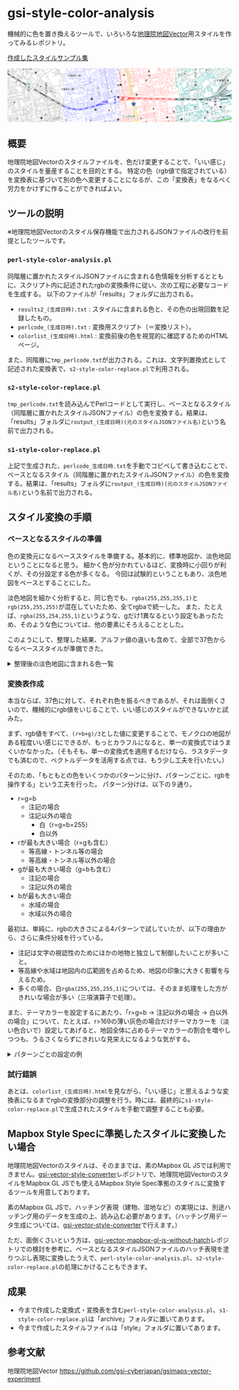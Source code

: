 # gsi-style-color-analysis
機械的に色を置き換えるツールで、いろいろな[地理院地図Vector](https://maps.gsi.go.jp/vector/)用スタイルを作ってみるレポジトリ。

[作成したスタイルサンプル集](https://mghs15.github.io/gsi-vector-style-samples/)

![変換処理を行ったスタイルのサンプル](image/toppage_sample.png "変換処理を行ったスタイルのサンプル。データは地理院地図Vectorより。")

## 概要
地理院地図Vectorのスタイルファイルを、色だけ変更することで、「いい感じ」のスタイルを量産することを目的とする。
特定の色（rgb値で指定されている）を変換表に基づいて別の色へ変更することになるが、この「変換表」をなるべく労力をかけずに作ることができればよい。

## ツールの説明

※地理院地図Vectorのスタイル保存機能で出力されるJSONファイルの改行を前提としたツールです。

### `perl-style-color-analysis.pl`

同階層に置かれたスタイルJSONファイルに含まれる色情報を分析するとともに、スクリプト内に記述されたrgbの変換条件に従い、次の工程に必要なコードを生成する。
以下のファイルが「results」フォルダに出力される。
* `results2_(生成日時).txt` : スタイルに含まれる色と、その色の出現回数を記録したもの。
* `perlcode_(生成日時).txt` : 変換用スクリプト（＝変換リスト）。
* `colorlist_(生成日時).html` : 変換前後の色を視覚的に確認するためのHTMLページ。

また、同階層に`tmp_perlcode.txt`が出力される。これは、文字列置換式として記述された変換表で、`s2-style-color-replace.pl`で利用される。

### `s2-style-color-replace.pl`

`tmp_perlcode.txt`を読み込んでPerlコードとして実行し、ベースとなるスタイル（同階層に置かれたスタイルJSONファイル）の色を変換する。結果は、「results」フォルダに`routput_(生成日時)(元のスタイルJSONファイル名)`という名前で出力される。

### `s1-style-color-replace.pl`

上記で生成された、`perlcode_生成日時.txt`を手動でコピペして書き込むことで、ベースとなるスタイル（同階層に置かれたスタイルJSONファイル）の色を変換する。結果は、「results」フォルダに`routput_(生成日時)(元のスタイルJSONファイル名)`という名前で出力される。

## スタイル変換の手順
### ベースとなるスタイルの準備
色の変換元になるベーススタイルを準備する。基本的に、標準地図か、淡色地図ということになると思う。
細かく色が分かれているほど、変換時に小回りが利くが、その分設定する色が多くなる。
今回は試験的ということもあり、淡色地図をベースとすることにした。

淡色地図を細かく分析すると、同じ色でも、`rgba(255,255,255,1)`と`rgb(255,255,255)`が混在していたため、全てrgbaで統一した。
また、たとえば、`rgba(255,254,255,1)`というような、gだけ1異なるという設定もあったため、そのような色については、他の要素にそろえることとした。

このようにして、整理した結果、アルファ値の違いも含めて、全部で37色からなるベーススタイルが準備できた。

<details>
<summary>整理後の淡色地図に含まれる色一覧</summary>
 
<table>
<tr><td>0</td><td>rgba(0,0,0,0)</td></td><td>海岸線←岩等に接する部分</td></tr>
<tr><td>0</td><td>rgba(0,0,0,1)</td></td><td>注記</td></tr>
<tr><td>0</td><td>rgba(100,100,100,0)</td></td><td>桟橋枠線</td></tr>
<tr><td>0</td><td>rgba(100,100,100,0.75)</td></td><td>小縮尺鉄道</td></tr>
<tr><td>0</td><td>rgba(100,100,100,1)</td></td><td>橋枠線、鉄道、注記</td></tr>
<tr><td>0</td><td>rgba(113,113,113,1)</td></td><td>注記</td></tr>
<tr><td>0</td><td>rgba(128,128,128,1)</td></td><td>高塔</td></tr>
<tr><td>0</td><td>rgba(140,140,140,1)</td></td><td>注記（小縮尺）</td></tr>
<tr><td>0</td><td>rgba(150,150,150,1)</td></td><td>駅部分</td></tr>
<tr><td>0</td><td>rgba(160,160,160,1)</td></td><td>道路枠線</td></tr>
<tr><td>0</td><td>rgba(170,170,170,1)</td></td><td>行政界</td></tr>
<tr><td>0</td><td>rgba(173,173,173,0.75)</td></td><td>市町村道</td></tr>
<tr><td>0</td><td>rgba(173,173,173,1)</td></td><td>市町村道</td></tr>
<tr><td>0</td><td>rgba(200,200,200,1)</td></td><td>索道、地下鉄駅、建物外周線など</td></tr>
<tr><td>0</td><td>rgba(210,210,210,1)</td></td><td>堅ろう建物ハッチ、普通建物塗りつぶし</td></tr>
<tr><td>0</td><td>rgba(220,220,220,0.75)</td></td><td>都道府県道</td></tr>
<tr><td>0</td><td>rgba(220,220,220,1)</td></td><td>都道府県道</td></tr>
<tr><td>0</td><td>rgba(230,230,230,1)</td></td><td>湿地</td></tr>
<tr><td>0</td><td>rgba(255,255,255,0)</td></td><td>白</td></tr>
<tr><td>0</td><td>rgba(255,255,255,1)</td></td><td>白</td></tr>
<tr><td>0</td><td>rgba(80,80,80,1)</td></td><td>注記←集落名称（通称）</td></tr>
<tr><td>0</td><td>rgba(88,88,88,0.75)</td></td><td>小縮尺新幹線</td></tr>
<tr><td>0</td><td>rgba(88,88,88,1)</td></td><td>小縮尺新幹線</td></tr>
<tr><td>1</td><td>rgba(100,0,0,1)</td></td><td>鉄道軌道</td></tr>
<tr><td>1</td><td>rgba(200,160,60,1)</td></td><td>地下・トンネル、等高線</td></tr>
<tr><td>1</td><td>rgba(238,202,119,1)</td></td><td>小縮尺道路</td></tr>
<tr><td>1</td><td>rgba(255,220,150,0.75)</td></td><td>国道</td></tr>
<tr><td>1</td><td>rgba(255,220,150,1)</td></td><td>国道</td></tr>
<tr><td>1</td><td>rgba(37,30,28,1)</td></td><td>国の所属界</td></tr>
<tr><td>2</td><td>rgba(120,220,160,0.75)</td></td><td>高速道路</td></tr>
<tr><td>2</td><td>rgba(120,220,160,1)</td></td><td>高速道路</td></tr>
<tr><td>2</td><td>rgba(123,183,124,1)</td></td><td>小縮尺高速道路等</td></tr>
<tr><td>2</td><td>rgba(19,97,69,1)</td></td><td>駅名、道路名等注記</td></tr>
<tr><td>3</td><td>rgba(101,159,216,1)</td></td><td>水涯線</td></tr>
<tr><td>3</td><td>rgba(190,210,255,1)</td></td><td>水域</td></tr>
<tr><td>3</td><td>rgba(20,90,255,1)</td></td><td>海岸線</td></tr>
<tr><td>3</td><td>rgba(43,107,255,1)</td></td><td>枯れ川水涯線・湖底急斜面</td></tr>
</table>
 
</details>

### 変換表作成
本当ならば、37色に対して、それぞれ色を振るべきであるが、それは面倒くさいので、機械的にrgb値をいじることで、いい感じのスタイルができないかと試みた。

まず、rgb値をすべて、`(r+b+g)/3`とした値に変更することで、モノクロの地図がある程度いい感じにできるが、もっとカラフルになると、単一の変換式ではうまくいかなかった。（そもそも、単一の変換式を適用するだけなら、ラスタデータでも済むので、ベクトルデータを活用する点では、もう少し工夫を行いたい。）

そのため、「もともとの色をいくつかのパターンに分け、パターンごとに、rgbを操作する」という工夫を行った。
パターン分けは、以下の９通り。
* r=g=b
  * 注記の場合
  * 注記以外の場合
    * 白（r=g=b=255）
    * 白以外
* rが最も大きい場合（r=gも含む）
  * 等高線・トンネル等の場合
  * 等高線・トンネル等以外の場合
* gが最も大きい場合（g=bも含む）
  * 注記の場合
  * 注記以外の場合
* bが最も大きい場合
  * 水域の場合
  * 水域以外の場合

最初は、単純に、rgbの大きさによる4パターンで試していたが、以下の理由から、さらに条件分岐を行っている。
* 注記は文字の視認性のためにほかの地物と独立して制御したいことが多いこと。
* 等高線や水域は地図内の広範囲を占めるため、地図の印象に大きく影響を与えるため。
* 多くの場合、白`rgba(255,255,255,1)`については、そのまま処理をした方がきれいな場合が多い（三項演算子で処理）。

また、テーマカラーを設定するにあたり、「r=g=b -> 注記以外の場合 -> 白以外の場合」について、たとえば、r>169の薄い灰色の場合だけテーマカラーを（淡い色合いで）設定してあげると、地図全体に占めるテーマカラーの割合を増やしつつも、うるさくならずにきれいな見栄えになるような気がする。

<details>
<summary>パターンごとの設定の例</summary>

![ベース（淡色地図）のスタイル](image/base_sample.png "ベース（淡色地図）のスタイル")
![下表に従い、変換した後のスタイル](image/summer_sample.png "下表に従い、変換した後のスタイル")

元のデータをR、G、B、変換後の色をR'、G'、B'とする。 

<table>
<tr>
 <td rowspan="2">R=G=B</td>
 <td>注記</td><td>R'=R<br>G'=G<br>B'=B</td>
</tr><tr>
 <td>注記以外</td><td>R'=R/1.5 (R <= 254)<br>R'=R (R > 254)<br>G=G'<br>B=255</td>
</tr><tr>
 <td rowspan="2">Rが最も大きい場合<br>（r=gも含む）</td>
 <td>地下・トンネル、等高線<br>rgba(200,160,60,1)</td><td>R'=R<br>G'=G<br>B'=B</td>
</tr><tr>
 <td>地下・トンネル、等高線以外</td><td>R'=R<br>G'=G<br>B'=B</td>
</tr><tr>
 <td rowspan="2">Gが最も大きい場合<br>（g=bも含む）</td>
 <td>注記</td><td>R'=0<br>G'=0<br>B'=255</td>
</tr><tr>
 <td>注記以外</td><td>R'=255<br>G'=255<br>B'=0</td>
</tr><tr>
 <td rowspan="2">Bが最も大きい場合</td>
 <td>水域<br>rgba(190,210,255,1)</td><td>R'=185<br>G'=255<br>B'=255</td>
</tr><tr>
 <td>水域以外</td><td>R'=R<br>G'=G<br>B'=B</td>
</tr>
</table>

</details>


### 試行錯誤
あとは、`colorlist_(生成日時).html`を見ながら、「いい感じ」と思えるような変換表になるまでrgbの変換部分の調整を行う。時には、最終的に`s1-style-color-replace.pl`で生成されたスタイルを手動で調整することも必要。

## Mapbox Style Specに準拠したスタイルに変換したい場合
地理院地図Vectorのスタイルは、そのままでは、素のMapbox GL JSでは利用できません。[gsi-vector-style-converter](https://github.com/mghs15/gsi-vector-style-converter)レポジトリで、地理院地図VectorのスタイルをMapbox GL JSでも使えるMapbox Style Spec準拠のスタイルに変換するツールを用意しております。

素のMapbox GL JSで、ハッチング表現（建物、湿地など）の実現には、別途ハッチング用のデータを生成の上、読み込む必要があります。（ハッチング用データ生成については、[gsi-vector-style-converter](https://github.com/mghs15/gsi-vector-style-converter)で行えます。）

ただ、面倒くさいという方は、[gsi-vector-mapbox-gl-js-without-hatch](https://github.com/mghs15/gsi-vector-mapbox-gl-js-without-hatch)レポジトリでの検討を参考に、ベースとなるスタイルJSONファイルのハッチ表現を塗りつぶし表現に変換したうえで、`perl-style-color-analysis.pl`、`s2-style-color-replace.pl`の処理にかけることもできます。

## 成果
* 今まで作成した変換式・変換表を含む`perl-style-color-analysis.pl`、`s1-style-color-replace.pl`は「archive」フォルダに置いてあります。
* 今まで作成したスタイルファイルは「style」フォルダに置いてあります。

## 参考文献
地理院地図Vector https://github.com/gsi-cyberjapan/gsimaps-vector-experiment

